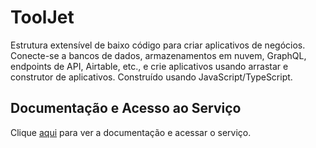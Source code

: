 # ToolJet

Estrutura extensível de baixo código para criar aplicativos de negócios. Conecte-se a bancos de dados, armazenamentos em nuvem, GraphQL, endpoints de API, Airtable, etc., e crie aplicativos usando arrastar e construtor de aplicativos. Construído usando JavaScript/TypeScript.

## Documentação e Acesso ao Serviço

Clique [aqui](https://github.com/ToolJet/ToolJet) para ver a documentação e acessar o serviço.